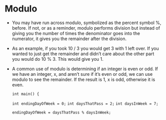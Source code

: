 # Modulo

- You may have run across modulo, symbolized as the percent symbol %, before. If not, or as a reminder, modulo performs division but instead of giving you the number of times the denominator goes into the numerator, it gives you the remainder after the division.

- As an example, if you took 10 / 3 you would get 3 with 1 left over. If you wanted to just get the remainder and didn’t care about the other part you would do 10 % 3. This would give you 1.

- A common use of modulo is determining if an integer is even or odd. If we have an integer, x, and aren’t sure if it’s even or odd, we can use modulo to see the remainder. If the result is 1, x is odd, otherwise it is even.
  
  `int main() {`
  
  `int endingDayOfWeek = 0;`
  `int daysThatPass = 2;`
  `int daysInWeek = 7;`

  `endingDayOfWeek = daysThatPass % daysInWeek;`
